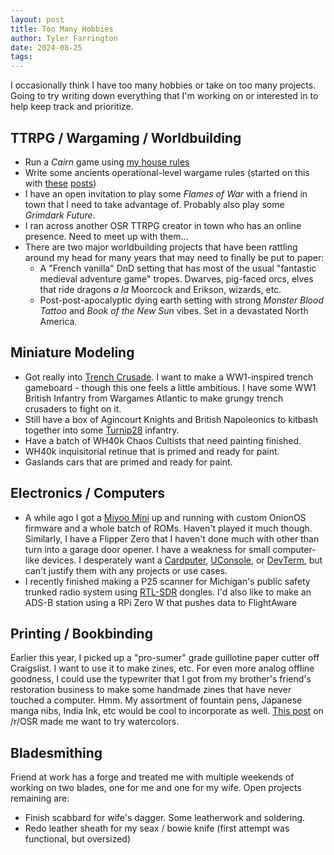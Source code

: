 ```yaml
---
layout: post
title: Too Many Hobbies
author: Tyler Farrington
date: 2024-08-25
tags:
---
```


I occasionally think I have too many hobbies or take on too many projects. Going to try writing down everything that I'm working on or interested in to help keep track and prioritize.

## TTRPG / Wargaming / Worldbuilding

* Run a *Cairn* game using [my house rules](https://underwaterowlbear.github.io/pages/cairn.html)
* Write some ancients operational-level wargame rules (started on this with [these](https://underwaterowlbear.github.io/2024/08/01/acoup-generalship.html) [posts](https://underwaterowlbear.github.io/2024/08/02/acoup-logistics.html))
* I have an open invitation to play some *Flames of War* with a friend in town that I need to take advantage of. Probably also play some *Grimdark Future*.
* I ran across another OSR TTRPG creator in town who has an online presence. Need to meet up with them...
* There are two major worldbuilding projects that have been rattling around my head for many years that may need to finally be put to paper:
  * A "French vanilla" DnD setting that has most of the usual "fantastic medieval adventure game" tropes. Dwarves, pig-faced orcs, elves that ride dragons *a la* Moorcock and Erikson, wizards, etc.
  * Post-post-apocalyptic dying earth setting with strong *Monster Blood Tattoo* and *Book of the New Sun* vibes. Set in a devastated North America.

## Miniature Modeling

* Got really into [Trench Crusade](https://www.trenchcrusade.com/). I want to make a WW1-inspired trench gameboard - though this one feels a little ambitious. I have some WW1 British Infantry from Wargames Atlantic to make grungy trench crusaders to fight on it.
* Still have a box of Agincourt Knights and British Napoleonics to kitbash together into some [Turnip28](https://www.patreon.com/Turnip28) infantry.
* Have a batch of WH40k Chaos Cultists that need painting finished.
* WH40k inquisitorial retinue that is primed and ready for paint.
* Gaslands cars that are primed and ready for paint.

## Electronics / Computers

* A while ago I got a [Miyoo Mini](https://www.reddit.com/r/MiyooMini/) up and running with custom OnionOS firmware and a whole batch of ROMs. Haven't played it much though. Similarly, I have a Flipper Zero that I haven't done much with other than turn into a garage door opener. I have a weakness for small computer-like devices. I desperately want a [Cardputer](https://shop.m5stack.com/products/m5stack-cardputer-kit-w-m5stamps3), [UConsole](https://www.clockworkpi.com/uconsole), or [DevTerm](https://www.clockworkpi.com/home-devterm), but can't justify them with any projects or use cases.
* I recently finished making a P25 scanner for Michigan's public safety trunked radio system using [RTL-SDR](https://www.rtl-sdr.com/) dongles. I'd also like to make an ADS-B station using a RPi Zero W that pushes data to FlightAware

## Printing / Bookbinding

Earlier this year, I picked up a "pro-sumer" grade guillotine paper cutter off Craigslist. I want to use it to make zines, etc. For even more analog offline goodness, I could use the typewriter that I got from my brother's friend's restoration business to make some handmade zines that have never touched a computer. Hmm. My assortment of fountain pens, Japanese manga nibs, India Ink, etc would be cool to incorporate as well. [This post](https://www.reddit.com/r/osr/comments/1ebu1wr/painted_hexes/) on /r/OSR made me want to try watercolors.

## Bladesmithing

Friend at work has a forge and treated me with multiple weekends of working on two blades, one for me and one for my wife. Open projects remaining are:

* Finish scabbard for wife's dagger. Some leatherwork and soldering.
* Redo leather sheath for my seax / bowie knife (first attempt was functional, but oversized)
